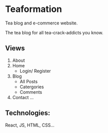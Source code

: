 # Teaformation
Tea blog and e-commerce website.

The tea blog for all tea-crack-addicts you know.

## Views
1. About
2. Home
	* Login/ Register
3. Blog
	* All Posts
	* Catergories
	* Comments
4. Contact
...


## Technologies:
React, JS, HTML, CSS...
